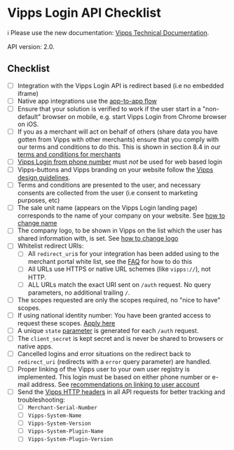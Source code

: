 <!-- START_METADATA
---
title: Checklist
sidebar_position: 40
---
END_METADATA -->

# Vipps Login API Checklist

<!-- START_COMMENT -->

ℹ️ Please use the new documentation:
[Vipps Technical Documentation](https://vippsas.github.io/vipps-developer-docs/).

<!-- END_COMMENT -->

API version: 2.0.

## Checklist

- [ ] Integration with the Vipps Login API is redirect based (i.e no embedded iframe)
- [ ] Native app integrations use the [app-to-app flow](vipps-login-api.md#app-to-app-flow)
- [ ] Ensure that your solution is verified to work if the user start in a "non-default" browser on mobile, e.g. start Vipps Login from Chrome browser on iOS.
- [ ] If you as a merchant will act on behalf of others (share data you have gotten from Vipps with other merchants) ensure that you comply with our terms and conditions to do this. This is shown in section 8.4 in our [terms and conditions for merchants](vipps-login-api.md#vipps-login-from-phone-number)
- [ ] [Vipps Login from phone number](vipps-login-api.md#vipps-login-from-phone-number)
      must _not_ be used for web based login
- [ ] Vipps-buttons and Vipps branding on your website follow the
      [Vipps design guidelines](https://github.com/vippsas/vipps-design-guidelines).
- [ ] Terms and conditions are presented to the user, and necessary consents are
      collected from the user (i.e consent to marketing purposes, etc)  
- [ ] The sale unit name (appears on the Vipps Login landing page) corresponds
      to the name of your company on your website. See
      [how to change name](vipps-login-api-faq.md#how-can-i-change-my-name-and-logo)
- [ ] The company logo, to be shown in Vipps on the list which the user has
      shared information with, is set. See
      [how to change logo](vipps-login-api-faq.md#how-can-i-change-my-name-and-logo)
- [ ] Whitelist redirect URIs:
  - [ ] All `redirect_uri`s for your integration has been added using to the
          merchant portal white list, see the
      [FAQ](vipps-login-api-faq.md#how-can-i-activate-and-set-up-vipps-login) for how to do this
  - [ ] All URLs use HTTPS or native URL schemes (like `vipps://`), not HTTP.
  - [ ] ALL URLs match the exact URI sent on `/auth` request. No query parameters, no additional trailing `/`.
- [ ] The scopes requested are only the scopes required, no "nice to have" scopes.
- [ ] If using national identity number: You have been granted access to request these scopes.
      [Apply here](vipps-login-api-faq.md#who-can-get-access-to-nin-and-how)
- [ ] A unique `state`
      [parameter](vipps-login-api-faq.md#whats-the-purpose-of-the-state-parameter)
      is generated for each `/auth` request.
- [ ] The `client_secret` is kept secret and is never be shared to browsers or native apps.
- [ ] Cancelled logins and error situations on the redirect back to `redirect_uri`
      (redirects with a `error` query parameter) are handled.
- [ ] Proper linking of the Vipps user to your own user registry is implemented.
      This login must be based on either phone number or e-mail address. See
      [recommendations on linking to user account](vipps-login-api.md#Recommendations-on-linking-to-user-account)
- [ ] Send the [Vipps HTTP headers](https://vippsas.github.io/vipps-developer-docs/docs/vipps-developers/common-topics/http-headers)
      in all API requests for better tracking and troubleshooting:
  - [ ] `Merchant-Serial-Number`
  - [ ] `Vipps-System-Name`
  - [ ] `Vipps-System-Version`
  - [ ] `Vipps-System-Plugin-Name`
  - [ ] `Vipps-System-Plugin-Version`
